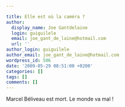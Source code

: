 ```yaml
---

title: Elle est où la caméra ?
author:
  display_name: Joe Gantdelaine
  login: guiguilele
  email: joe_gant_de_laine@hotmail.com
  url: ''
author_login: guiguilele
author_email: joe_gant_de_laine@hotmail.com
wordpress_id: 506
date: '2009-05-29 08:51:00 +0200'
categories: []
tags: []
comments: []
---
```

Marcel Béliveau est mort. Le monde va mal !

